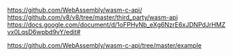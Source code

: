 https://github.com/WebAssembly/wasm-c-api/
https://github.com/v8/v8/tree/master/third_party/wasm-api
https://docs.google.com/document/d/1oFPHyNb_eXg6NzrE6xJDNPdJrHMZvx0LqsD6wpbd9vY/edit#

https://github.com/WebAssembly/wasm-c-api/tree/master/example
